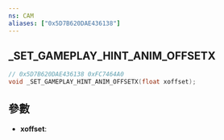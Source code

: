 ```yaml
---
ns: CAM
aliases: ["0x5D7B620DAE436138"]
---
```

## _SET_GAMEPLAY_HINT_ANIM_OFFSETX

```c
// 0x5D7B620DAE436138 0xFC7464A0
void _SET_GAMEPLAY_HINT_ANIM_OFFSETX(float xoffset);
```

## 參數
* **xoffset**: 


